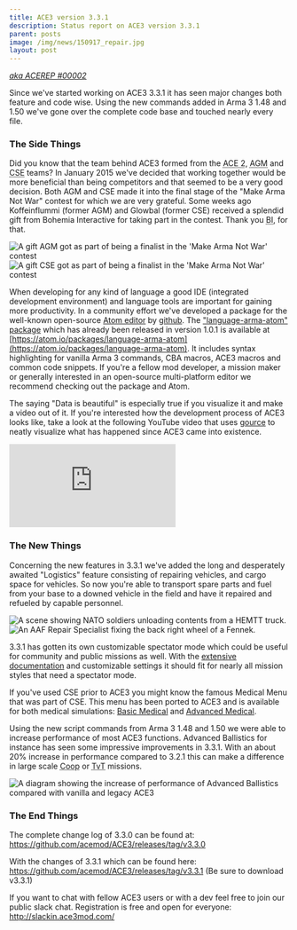 ```yaml
---
title: ACE3 version 3.3.1
description: Status report on ACE3 version 3.3.1
parent: posts
image: /img/news/150917_repair.jpg
layout: post
---
```


[*aka ACEREP #00002*](https://twitter.com/Arma3official/status/644466498518581248)

Since we've started working on ACE3 3.3.1 it has seen major changes both feature and code wise. Using the new commands added in Arma 3 1.48 and 1.50 we've gone over the complete code base and touched nearly every file.

<!--more-->


### The Side Things

Did you know that the team behind ACE3 formed from the <abbr title="Advanced Combat Environment 2">ACE 2</abbr>, <abbr title="Authentic Gameplay Modification">AGM</abbr> and <abbr title="Combat Space Enhancement">CSE</abbr> teams? In January 2015 we've decided that working together would be more beneficial than being competitors and that seemed to be a very good decision. Both AGM and CSE made it into the final stage of the "Make Arma Not War" contest for which we are very grateful. Some weeks ago Koffeinflummi (former AGM) and Glowbal (former CSE) received a splendid gift from Bohemia Interactive for taking part in the contest. Thank you <abbr title="Bohemia Interactive">BI</abbr>, for that.

<div class="row">
    <div class="small-12 medium-6 columns">
        <img src="{{site.productionUrl}}/img/news/150917_agmgift.jpg" alt="A gift AGM got as part of being a finalist in the 'Make Arma Not War' contest"/>
    </div>
    <div class="small-12 medium-6 columns">
        <img src="{{site.productionUrl}}/img/news/150917_csegift.jpg" alt="A gift CSE got as part of being a finalist in the 'Make Arma Not War' contest"/>
    </div>
</div>

When developing for any kind of language a good IDE (integrated development environment) and language tools are important for gaining more productivity. In a community effort we've developed a package for the well-known open-source [Atom editor](https://atom.io/) by [github](https://github.com/). The ["language-arma-atom" package](https://atom.io/packages/language-arma-atom) which has already been released in version 1.0.1 is available at [https://atom.io/packages/language-arma-atom](https://atom.io/packages/language-arma-atom). It includes syntax highlighting for vanilla Arma 3 commands, CBA macros, ACE3 macros and common code snippets. If you're a fellow mod developer, a mission maker or generally interested in an open-source multi-platform editor we recommend checking out the package and Atom.

The saying "Data is beautiful" is especially true if you visualize it and make a video out of it. If you're interested how the development process of ACE3 looks like, take a look at the following YouTube video that uses [gource](https://code.google.com/p/gource/) to neatly visualize what has happened since ACE3 came into existence.

<div class="row">
    <div class="small-12 columns">
        <div class="videoWrapper">
            <iframe src="https://www.youtube.com/embed/CKO2PLgj1Vw?rel=0" frameborder="0" allowfullscreen></iframe>
        </div>
    </div>
</div>

### The New Things

Concerning the new features in 3.3.1 we've added the long and desperately awaited "Logistics" feature consisting of repairing vehicles, and cargo space for vehicles. So now you're able to transport spare parts and fuel from your base to a downed vehicle in the field and have it repaired and refueled by capable personnel.

<div class="row">
    <div class="small-12 medium-6 columns">
        <img src="{{site.productionUrl}}/img/news/150917_cargo.jpg" alt="A scene showing NATO soldiers unloading contents from a HEMTT truck."/>
    </div>
    <div class="small-12 medium-6 columns">
        <img src="{{site.productionUrl}}/img/news/150917_repair.jpg" alt="An AAF Repair Specialist fixing the back right wheel of a Fennek."/>
    </div>
</div>

3.3.1 has gotten its own customizable spectator mode which could be useful for community and public missions as well. With the [extensive documentation]({{site.productionUrl}}/wiki/feature/spectator.html) and customizable settings it should fit for nearly all mission styles that need a spectator mode.

If you've used CSE prior to ACE3 you might know the famous Medical Menu that was part of CSE. This menu has been ported to ACE3 and is available for both medical simulations: [Basic Medical]({{site.productionUrl}}/wiki/feature/medical-system.html#1-1-basic-medical) and [Advanced Medical]({{site.productionUrl}}/wiki/feature/medical-system.html#1-3-advanced-medical).

Using the new script commands from Arma 3 1.48 and 1.50 we were able to increase performance of most ACE3 functions. Advanced Ballistics for instance has seen some impressive improvements in 3.3.1. With an about 20% increase in performance compared to 3.2.1 this can make a difference in large scale <abbr title="Cooperative">Coop</abbr> or <abbr title="Team versus Team">TvT</abbr> missions.

<div class="row">
    <div class="small-12 columns">
        <img src="{{site.productionUrl}}/img/news/150917_abPerf.png" alt="A diagram showing the increase of performance of Advanced Ballistics compared with vanilla and legacy ACE3"/>
    </div>
</div>

### The End Things

The complete change log of 3.3.0 can be found at:
https://github.com/acemod/ACE3/releases/tag/v3.3.0

With the changes of 3.3.1 which can be found here:
https://github.com/acemod/ACE3/releases/tag/v3.3.1 (Be sure to download v3.3.1)

If you want to chat with fellow ACE3 users or with a dev feel free to join our public slack chat. Registration is free and open for everyone: http://slackin.ace3mod.com/
